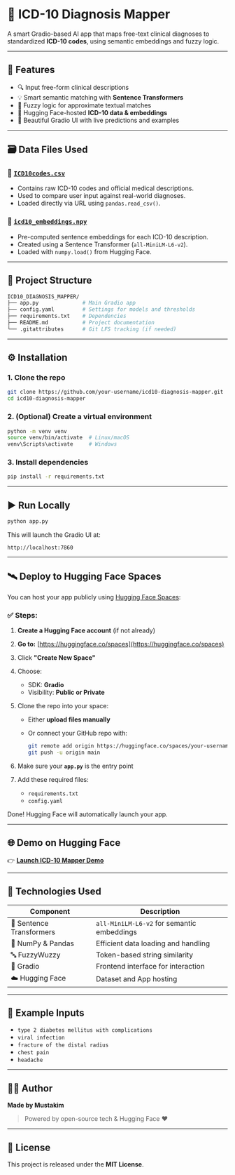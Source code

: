 # 🏥 ICD-10 Diagnosis Mapper

A smart Gradio-based AI app that maps free-text clinical diagnoses to standardized **ICD-10 codes**, using semantic embeddings and fuzzy logic.

---

## 🚀 Features

- 🔍 Input free-form clinical descriptions
- 💡 Smart semantic matching with **Sentence Transformers**
- 🧾 Fuzzy logic for approximate textual matches
- 🔗 Hugging Face-hosted **ICD-10 data & embeddings**
- 🎨 Beautiful Gradio UI with live predictions and examples

---

## 🗃️ Data Files Used

### 📄 [`ICD10codes.csv`](https://huggingface.co/datasets/Neural-Nook/icd10-codes-data/blob/main/ICD10codes.csv)
- Contains raw ICD-10 codes and official medical descriptions.
- Used to compare user input against real-world diagnoses.
- Loaded directly via URL using `pandas.read_csv()`.

### 🧠 [`icd10_embeddings.npy`](https://huggingface.co/datasets/Neural-Nook/icd10-codes-data/resolve/main/icd10_embeddings.npy)
- Pre-computed sentence embeddings for each ICD-10 description.
- Created using a Sentence Transformer (`all-MiniLM-L6-v2`).
- Loaded with `numpy.load()` from Hugging Face.

---

## 📂 Project Structure

```bash
ICD10_DIAGNOSIS_MAPPER/
├── app.py              # Main Gradio app
├── config.yaml         # Settings for models and thresholds
├── requirements.txt    # Dependencies
├── README.md           # Project documentation
└── .gitattributes      # Git LFS tracking (if needed)
````

---

## ⚙️ Installation

### 1. Clone the repo

```bash
git clone https://github.com/your-username/icd10-diagnosis-mapper.git
cd icd10-diagnosis-mapper
```

### 2. (Optional) Create a virtual environment

```bash
python -m venv venv
source venv/bin/activate  # Linux/macOS
venv\Scripts\activate     # Windows
```

### 3. Install dependencies

```bash
pip install -r requirements.txt
```

---

## ▶️ Run Locally

```bash
python app.py
```

This will launch the Gradio UI at:

```
http://localhost:7860
```

---

## 🛰️ Deploy to Hugging Face Spaces

You can host your app publicly using [Hugging Face Spaces](https://huggingface.co/spaces):

### ✅ Steps:

1. **Create a Hugging Face account** (if not already)
2. **Go to:** [https://huggingface.co/spaces](https://huggingface.co/spaces)
3. Click **"Create New Space"**
4. Choose:

   * SDK: **Gradio**
   * Visibility: **Public or Private**
5. Clone the repo into your space:

   * Either **upload files manually**
   * Or connect your GitHub repo with:

     ```bash
     git remote add origin https://huggingface.co/spaces/your-username/icd10-diagnosis-mapper
     git push -u origin main
     ```
6. Make sure your **`app.py`** is the entry point
7. Add these required files:

   * `requirements.txt`
   * `config.yaml`

Done! Hugging Face will automatically launch your app.

---

## 🌐 Demo on Hugging Face

👉 **[Launch ICD-10 Mapper Demo](https://huggingface.co/spaces/Neural-Nook/icd10-diagnosis-mapper)**

---

## 🧠 Technologies Used

| Component                | Description                                |
| ------------------------ | ------------------------------------------ |
| 🔎 Sentence Transformers | `all-MiniLM-L6-v2` for semantic embeddings |
| 🧮 NumPy & Pandas        | Efficient data loading and handling        |
| 🔤 FuzzyWuzzy            | Token-based string similarity              |
| 🎨 Gradio                | Frontend interface for interaction         |
| ☁️ Hugging Face          | Dataset and App hosting                    |

---

## 🧪 Example Inputs

* `type 2 diabetes mellitus with complications`
* `viral infection`
* `fracture of the distal radius`
* `chest pain`
* `headache`

---

## 👨‍💻 Author

**Made by Mustakim**

> Powered by open-source tech & Hugging Face ❤️

---

## 📄 License

This project is released under the **MIT License**.

